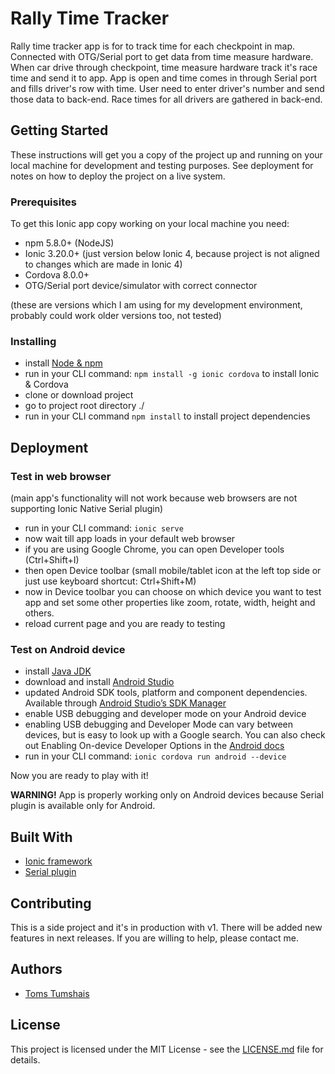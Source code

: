 # Rally Time Tracker

Rally time tracker app is for to track time for each checkpoint in map. Connected with OTG/Serial port to get data from time measure hardware. When car drive through checkpoint, time measure hardware track it's race time and send it to app. App is open and time comes in through Serial port and fills driver's row with time. User need to enter driver's number and send those data to back-end. Race times for all drivers are gathered in back-end. 

## Getting Started

These instructions will get you a copy of the project up and running on your local machine for development and testing purposes. See deployment for notes on how to deploy the project on a live system.

### Prerequisites

To get this Ionic app copy working on your local machine you need:
* npm 5.8.0+ (NodeJS)
* Ionic 3.20.0+ (just version below Ionic 4, because project is not aligned to changes which are made in Ionic 4)
* Cordova 8.0.0+
* OTG/Serial port device/simulator with correct connector

(these are versions which I am using for my development environment, probably could work older versions too, not tested)

### Installing

* install [Node & npm](https://nodejs.org/en/)
* run in your CLI command: `npm install -g ionic cordova` to install Ionic & Cordova
* clone or download project
* go to project root directory ./
* run in your CLI command `npm install` to install project dependencies

## Deployment

### Test in web browser

(main app's functionality will not work because web browsers are not supporting Ionic Native Serial plugin)
* run in your CLI command: `ionic serve`
* now wait till app loads in your default web browser
* if you are using Google Chrome, you can open Developer tools (Ctrl+Shift+I)
* then open Device toolbar (small mobile/tablet icon at the left top side or just use keyboard shortcut: Ctrl+Shift+M)
* now in Device toolbar you can choose on which device you want to test app and set some other properties like zoom, rotate, width, height and others.
* reload current page and you are ready to testing

### Test on Android device

* install [Java JDK](http://www.oracle.com/technetwork/java/javase/downloads/index-jsp-138363.html)
* download and install [Android Studio](https://developer.android.com/studio/index.html)
* updated Android SDK tools, platform and component dependencies. Available through [Android Studio’s SDK Manager](https://developer.android.com/studio/intro/update.html)
* enable USB debugging and developer mode on your Android device
* enabling USB debugging and Developer Mode can vary between devices, but is easy to look up with a Google search. You can also check out Enabling On-device Developer Options in the [Android docs](https://developer.android.com/studio/run/device.html#developer-device-options)
* run in your CLI command: `ionic cordova run android --device`

Now you are ready to play with it!

**WARNING!** App is properly working only on Android devices because Serial plugin is available only for Android.

## Built With

* [Ionic framework](https://ionicframework.com/)
* [Serial plugin](https://ionicframework.com/docs/native/serial/)

## Contributing

This is a side project and it's in production with v1. There will be added new features in next releases. If you are willing to help, please contact me.

## Authors

* [Toms Tumshais](https://github.com/tomstumshais)

## License

This project is licensed under the MIT License - see the [LICENSE.md](LICENSE.md) file for details.
